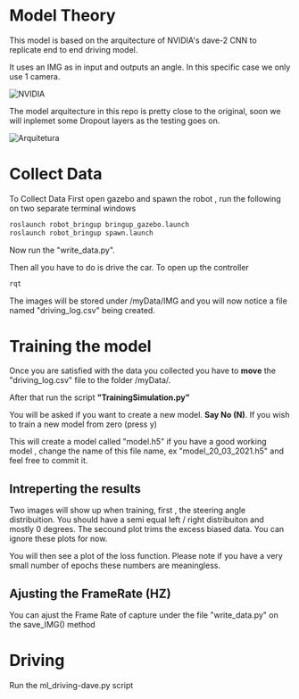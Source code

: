 # Model Theory

This model is based on the arquitecture of NVIDIA's dave-2 CNN to replicate end to end driving model.

It uses an IMG as in input and outputs an angle.
In this specific case we only use 1 camera.

![NVIDIA](https://developer.nvidia.com/blog/parallelforall/wp-content/uploads/2016/08/training-624x291.png)

The model arquitecture in this repo is pretty close to the original, soon we will inplemet some Dropout layers as the testing goes on. 


![Arquitetura](https://developer.nvidia.com/blog/parallelforall/wp-content/uploads/2016/08/cnn-architecture-624x890.png)

# Collect Data
To Collect Data First open gazebo and spawn the robot , run the following on two separate terminal windows

```bash
roslaunch robot_bringup bringup_gazebo.launch
roslaunch robot_bringup spawn.launch
```

Now run the "write_data.py".



Then all you have to do is drive the car.  To open up the controller
```bash
rqt
```


The images will be stored under /myData/IMG and you will now notice a file named "driving_log.csv"  being created.

# Training the model
Once you are satisfied with the data you collected you have to **move** the "driving_log.csv" file to the folder /myData/.

After that run the script **"TrainingSimulation.py"**

You will be asked if you want to create a new model. **Say No (N)**.
If you wish to train a new model from zero (press y)

This will create a model called "model.h5" if you have a good working model , change the name of this file name, ex "model_20_03_2021.h5" and feel free to commit it.

## Intreperting the results

Two images will show up when training, first , the steering angle distribuition. You should have a semi equal left / right distribuiton and mostly 0 degrees. The secound plot trims the excess biased data. You can ignore these plots for now.

You will then see a plot of the loss function. Please note if you have a very small number of epochs these numbers are meaningless. 


## Ajusting the FrameRate (HZ)
You can ajust the Frame Rate of capture under the file "write_data.py" on the save_IMG() method 

# Driving
Run the ml_driving-dave.py script
